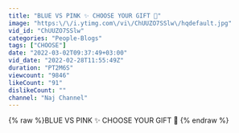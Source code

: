```yaml
---
title: "BLUE VS PINK ✨ CHOOSE YOUR GIFT 🎁"
image: "https:\/\/i.ytimg.com\/vi\/ChUUZO7SSlw\/hqdefault.jpg"
vid_id: "ChUUZO7SSlw"
categories: "People-Blogs"
tags: ["CHOOSE"]
date: "2022-03-02T09:37:49+03:00"
vid_date: "2022-02-28T11:55:49Z"
duration: "PT2M6S"
viewcount: "9846"
likeCount: "91"
dislikeCount: ""
channel: "Naj Channel"
---
```

{% raw %}BLUE VS PINK ✨ CHOOSE YOUR GIFT 🎁 {% endraw %}
